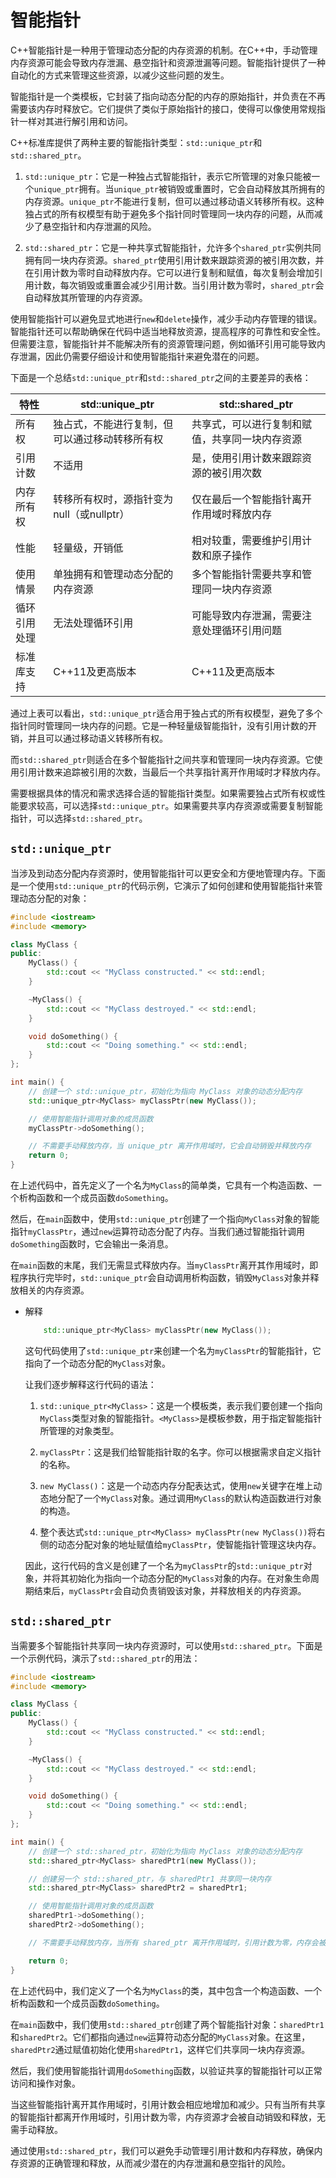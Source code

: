 # 智能指针

C++智能指针是一种用于管理动态分配的内存资源的机制。在C++中，手动管理内存资源可能会导致内存泄漏、悬空指针和资源泄漏等问题。智能指针提供了一种自动化的方式来管理这些资源，以减少这些问题的发生。

智能指针是一个类模板，它封装了指向动态分配的内存的原始指针，并负责在不再需要该内存时释放它。它们提供了类似于原始指针的接口，使得可以像使用常规指针一样对其进行解引用和访问。

C++标准库提供了两种主要的智能指针类型：`std::unique_ptr`和`std::shared_ptr`。

1. `std::unique_ptr`：它是一种独占式智能指针，表示它所管理的对象只能被一个`unique_ptr`拥有。当`unique_ptr`被销毁或重置时，它会自动释放其所拥有的内存资源。`unique_ptr`不能进行复制，但可以通过移动语义转移所有权。这种独占式的所有权模型有助于避免多个指针同时管理同一块内存的问题，从而减少了悬空指针和内存泄漏的风险。

2. `std::shared_ptr`：它是一种共享式智能指针，允许多个`shared_ptr`实例共同拥有同一块内存资源。`shared_ptr`使用引用计数来跟踪资源的被引用次数，并在引用计数为零时自动释放内存。它可以进行复制和赋值，每次复制会增加引用计数，每次销毁或重置会减少引用计数。当引用计数为零时，`shared_ptr`会自动释放其所管理的内存资源。

使用智能指针可以避免显式地进行`new`和`delete`操作，减少手动内存管理的错误。智能指针还可以帮助确保在代码中适当地释放资源，提高程序的可靠性和安全性。但需要注意，智能指针并不能解决所有的资源管理问题，例如循环引用可能导致内存泄漏，因此仍需要仔细设计和使用智能指针来避免潜在的问题。

下面是一个总结`std::unique_ptr`和`std::shared_ptr`之间的主要差异的表格：

| 特性         | std::unique_ptr                                | std::shared_ptr                                |
| ------------ | ---------------------------------------------- | ---------------------------------------------- |
| 所有权       | 独占式，不能进行复制，但可以通过移动转移所有权 | 共享式，可以进行复制和赋值，共享同一块内存资源 |
| 引用计数     | 不适用                                         | 是，使用引用计数来跟踪资源的被引用次数         |
| 内存所有权   | 转移所有权时，源指针变为null（或nullptr）      | 仅在最后一个智能指针离开作用域时释放内存       |
| 性能         | 轻量级，开销低                                 | 相对较重，需要维护引用计数和原子操作           |
| 使用情景     | 单独拥有和管理动态分配的内存资源               | 多个智能指针需要共享和管理同一块内存资源       |
| 循环引用处理 | 无法处理循环引用                               | 可能导致内存泄漏，需要注意处理循环引用问题     |
| 标准库支持   | C++11及更高版本                                | C++11及更高版本                                |

通过上表可以看出，`std::unique_ptr`适合用于独占式的所有权模型，避免了多个指针同时管理同一块内存的问题。它是一种轻量级智能指针，没有引用计数的开销，并且可以通过移动语义转移所有权。

而`std::shared_ptr`则适合在多个智能指针之间共享和管理同一块内存资源。它使用引用计数来追踪被引用的次数，当最后一个共享指针离开作用域时才释放内存。

需要根据具体的情况和需求选择合适的智能指针类型。如果需要独占式所有权或性能要求较高，可以选择`std::unique_ptr`。如果需要共享内存资源或需要复制智能指针，可以选择`std::shared_ptr`。



## `std::unique_ptr`

当涉及到动态分配内存资源时，使用智能指针可以更安全和方便地管理内存。下面是一个使用`std::unique_ptr`的代码示例，它演示了如何创建和使用智能指针来管理动态分配的对象：

```cpp
#include <iostream>
#include <memory>

class MyClass {
public:
    MyClass() {
        std::cout << "MyClass constructed." << std::endl;
    }

    ~MyClass() {
        std::cout << "MyClass destroyed." << std::endl;
    }

    void doSomething() {
        std::cout << "Doing something." << std::endl;
    }
};

int main() {
    // 创建一个 std::unique_ptr，初始化为指向 MyClass 对象的动态分配内存
    std::unique_ptr<MyClass> myClassPtr(new MyClass());

    // 使用智能指针调用对象的成员函数
    myClassPtr->doSomething();

    // 不需要手动释放内存，当 unique_ptr 离开作用域时，它会自动销毁并释放内存
    return 0;
}
```

在上述代码中，首先定义了一个名为`MyClass`的简单类，它具有一个构造函数、一个析构函数和一个成员函数`doSomething`。

然后，在`main`函数中，使用`std::unique_ptr`创建了一个指向`MyClass`对象的智能指针`myClassPtr`，通过`new`运算符动态分配了内存。当我们通过智能指针调用`doSomething`函数时，它会输出一条消息。

在`main`函数的末尾，我们无需显式释放内存。当`myClassPtr`离开其作用域时，即程序执行完毕时，`std::unique_ptr`会自动调用析构函数，销毁`MyClass`对象并释放相关的内存资源。

- 解释

  ```c++
      std::unique_ptr<MyClass> myClassPtr(new MyClass());
  ```

  这句代码使用了`std::unique_ptr`来创建一个名为`myClassPtr`的智能指针，它指向了一个动态分配的`MyClass`对象。

  让我们逐步解释这行代码的语法：

  1. `std::unique_ptr<MyClass>`：这是一个模板类，表示我们要创建一个指向`MyClass`类型对象的智能指针。`<MyClass>`是模板参数，用于指定智能指针所管理的对象类型。

  2. `myClassPtr`：这是我们给智能指针取的名字。你可以根据需求自定义指针的名称。

  3. `new MyClass()`：这是一个动态内存分配表达式，使用`new`关键字在堆上动态地分配了一个`MyClass`对象。通过调用`MyClass`的默认构造函数进行对象的构造。

  4. 整个表达式`std::unique_ptr<MyClass> myClassPtr(new MyClass())`将右侧的动态分配对象的地址赋值给`myClassPtr`，使智能指针管理这块内存。

  因此，这行代码的含义是创建了一个名为`myClassPtr`的`std::unique_ptr`对象，并将其初始化为指向一个动态分配的`MyClass`对象的内存。在对象生命周期结束后，`myClassPtr`会自动负责销毁该对象，并释放相关的内存资源。

## `std::shared_ptr`

当需要多个智能指针共享同一块内存资源时，可以使用`std::shared_ptr`。下面是一个示例代码，演示了`std::shared_ptr`的用法：

```cpp
#include <iostream>
#include <memory>

class MyClass {
public:
    MyClass() {
        std::cout << "MyClass constructed." << std::endl;
    }

    ~MyClass() {
        std::cout << "MyClass destroyed." << std::endl;
    }

    void doSomething() {
        std::cout << "Doing something." << std::endl;
    }
};

int main() {
    // 创建一个 std::shared_ptr，初始化为指向 MyClass 对象的动态分配内存
    std::shared_ptr<MyClass> sharedPtr1(new MyClass());

    // 创建另一个 std::shared_ptr，与 sharedPtr1 共享同一块内存
    std::shared_ptr<MyClass> sharedPtr2 = sharedPtr1;

    // 使用智能指针调用对象的成员函数
    sharedPtr1->doSomething();
    sharedPtr2->doSomething();

    // 不需要手动释放内存，当所有 shared_ptr 离开作用域时，引用计数为零，内存会被自动销毁和释放

    return 0;
}
```

在上述代码中，我们定义了一个名为`MyClass`的类，其中包含一个构造函数、一个析构函数和一个成员函数`doSomething`。

在`main`函数中，我们使用`std::shared_ptr`创建了两个智能指针对象：`sharedPtr1`和`sharedPtr2`。它们都指向通过`new`运算符动态分配的`MyClass`对象。在这里，`sharedPtr2`通过赋值初始化使用`sharedPtr1`，这样它们共享同一块内存资源。

然后，我们使用智能指针调用`doSomething`函数，以验证共享的智能指针可以正常访问和操作对象。

当这些智能指针离开其作用域时，引用计数会相应地增加和减少。只有当所有共享的智能指针都离开作用域时，引用计数为零，内存资源才会被自动销毁和释放，无需手动释放。

通过使用`std::shared_ptr`，我们可以避免手动管理引用计数和内存释放，确保内存资源的正确管理和释放，从而减少潜在的内存泄漏和悬空指针的风险。